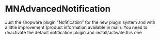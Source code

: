 # MNAdvancedNotification

Just the shopware plugin "Nofification" for the new plugin system and with a little improvement (product information available in mail). You need to deactivate the default notification plugin and install/activate this one
